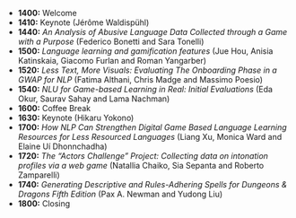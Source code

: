 
- **1400:** Welcome
- **1410:** Keynote (Jérôme Waldispühl)
- **1440:** _An Analysis of Abusive Language Data Collected through a Game with a Purpose_ (Federico Bonetti and Sara Tonelli)
- **1500:** _Language learning and gamification features_ (Jue Hou, Anisia Katinskaia, Giacomo Furlan and Roman Yangarber)
- **1520:** _Less Text, More Visuals: Evaluating The Onboarding Phase in a GWAP for NLP_ (Fatima Althani, Chris Madge and Massimo Poesio)
- **1540:** _NLU for Game-based Learning in Real: Initial Evaluations_ (Eda Okur, Saurav Sahay and Lama Nachman)
- **1600:** Coffee Break
- **1630:** Keynote (Hikaru Yokono)
- **1700:** _How NLP Can Strengthen Digital Game Based Language Learning Resources for Less Resourced Languages_ (Liang Xu, Monica Ward and Elaine Uí Dhonnchadha)
- **1720:** _The “Actors Challenge” Project: Collecting data on intonation profiles via a web game_ (Natallia Chaiko, Sia Sepanta and Roberto Zamparelli)
- **1740:** _Generating Descriptive and Rules-Adhering Spells for Dungeons & Dragons Fifth Edition_ (Pax A. Newman and Yudong Liu)
- **1800:** Closing

